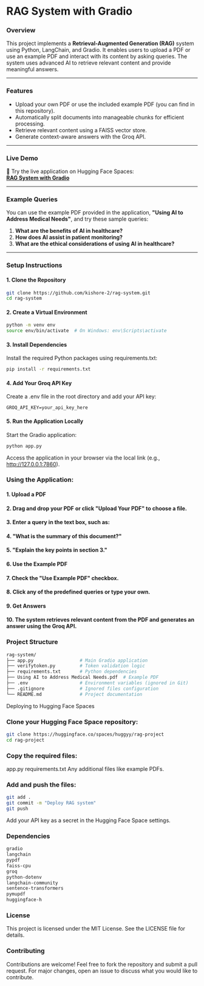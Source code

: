 # RAG System with Gradio

### Overview
This project implements a **Retrieval-Augmented Generation (RAG)** system using Python, LangChain, and Gradio. It enables users to upload a PDF or use an example PDF and interact with its content by asking queries. The system uses advanced AI to retrieve relevant content and provide meaningful answers.

---

### Features
- Upload your own PDF or use the included example PDF (you can find in this repository).
- Automatically split documents into manageable chunks for efficient processing.
- Retrieve relevant content using a FAISS vector store.
- Generate context-aware answers with the Groq API.

---

### Live Demo
🎉 Try the live application on Hugging Face Spaces:  
[**RAG System with Gradio**](https://huggingface.co/spaces/huggyy/rag-project)

---

### Example Queries
You can use the example PDF provided in the application, **"Using AI to Address Medical Needs"**, and try these sample queries:
1. **What are the benefits of AI in healthcare?**
2. **How does AI assist in patient monitoring?**
3. **What are the ethical considerations of using AI in healthcare?**

---

### Setup Instructions

#### 1. Clone the Repository
```bash
git clone https://github.com/kishore-2/rag-system.git
cd rag-system
```
#### 2. Create a Virtual Environment
```bash
python -m venv env
source env/bin/activate  # On Windows: env\Scripts\activate
```
#### 3. Install Dependencies
Install the required Python packages using requirements.txt:

```bash
pip install -r requirements.txt
```
#### 4. Add Your Groq API Key
Create a .env file in the root directory and add your API key:

```plaintext
GROQ_API_KEY=your_api_key_here
```
#### 5. Run the Application Locally
Start the Gradio application:

```bash
python app.py
```
Access the application in your browser via the local link (e.g., http://127.0.0.1:7860).

### Using the Application:
#### 1. Upload a PDF
#### 2. Drag and drop your PDF or click "Upload Your PDF" to choose a file.
#### 3. Enter a query in the text box, such as:
#### 4. "What is the summary of this document?"
#### 5. "Explain the key points in section 3."
#### 6. Use the Example PDF
#### 7. Check the "Use Example PDF" checkbox.
#### 8. Click any of the predefined queries or type your own.
#### 9. Get Answers
#### 10. The system retrieves relevant content from the PDF and generates an answer using the Groq API.

### Project Structure
```bash
rag-system/
├── app.py                 # Main Gradio application
├── verifytoken.py         # Token validation logic
├── requirements.txt       # Python dependencies
├── Using AI to Address Medical Needs.pdf  # Example PDF
├── .env                   # Environment variables (ignored in Git)
├── .gitignore             # Ignored files configuration
└── README.md              # Project documentation
```
Deploying to Hugging Face Spaces

### Clone your Hugging Face Space repository:
```bash
git clone https://huggingface.co/spaces/huggyy/rag-project
cd rag-project
```
### Copy the required files:
app.py
requirements.txt
Any additional files like example PDFs.

### Add and push the files:
```bash
git add .
git commit -m "Deploy RAG system"
git push
```
Add your API key as a secret in the Hugging Face Space settings.

### Dependencies
```bash
gradio
langchain
pypdf
faiss-cpu
groq
python-dotenv
langchain-community
sentence-transformers
pymupdf
huggingface-h
```

### License
This project is licensed under the MIT License. See the LICENSE file for details.

### Contributing
Contributions are welcome! Feel free to fork the repository and submit a pull request. For major changes, open an issue to discuss what you would like to contribute.
